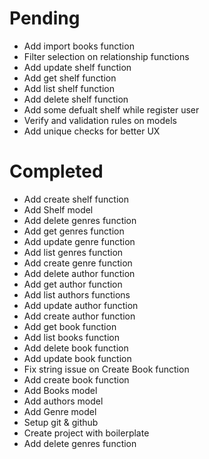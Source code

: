 # Pending
- Add import books function
- Filter selection on relationship functions
- Add update shelf function
- Add get shelf function
- Add list shelf function
- Add delete shelf function
- Add some defualt shelf while register user
- Verify and validation rules on models
- Add unique checks for better UX

# Completed
- Add create shelf function
- Add Shelf model
- Add delete genres function
- Add get genres function
- Add update genre function
- Add list genres function
- Add create genre function
- Add delete author function
- Add get author function
- Add list authors functions
- Add update author function
- Add create author function
- Add get book function
- Add list books function
- Add delete book function
- Add update book function
- Fix string issue on Create Book function
- Add create book function
- Add Books model
- Add authors model
- Add Genre model
- Setup git & github
- Create project with boilerplate
- Add delete genres function
